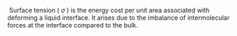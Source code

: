  Surface tension ( $\sigma$ ) is the energy cost per unit area associated with deforming a liquid interface. It arises due to the imbalance of intermolecular forces at the interface compared to the bulk.